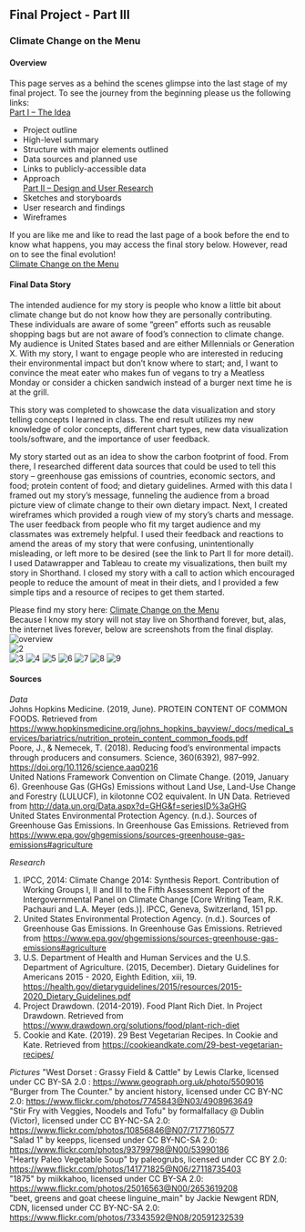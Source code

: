 ## Final Project - Part III

### Climate Change on the Menu  

#### Overview  
This page serves as a behind the scenes glimpse into the last stage of my final project. To see the journey from the beginning please us the following links:  
[Part I – The Idea](https://sarahswa.github.io/swartz_portfolio/climatechangeandfood)  
* Project outline
* High-level summary
* Structure with major elements outlined
* Data sources and planned use
* Links to publicly-accessible data
* Approach   
[Part II – Design and User Research](https://sarahswa.github.io/swartz_portfolio/finalpart2)  
* Sketches and storyboards
* User research and findings
* Wireframes  

If you are like me and like to read the last page of a book before the end to know what happens, you may access the final story below. However, read on to see the final evolution!  
[Climate Change on the Menu]( https://carnegiemellon.shorthandstories.com/climate-change-on-the-menu/index.html)  

#### Final Data Story  
The intended audience for my story is people who know a little bit about climate change but do not know how they are personally contributing. These individuals are aware of some “green” efforts such as reusable shopping bags but are not aware of food’s connection to climate change. My audience is United States based and are either Millennials or Generation X. With my story, I want to engage people who are interested in reducing their environmental impact but don’t know where to start; and, I want to convince the meat eater who makes fun of vegans to try a Meatless Monday or consider a chicken sandwich instead of a burger next time he is at the grill.  

This story was completed to showcase the data visualization and story telling concepts I learned in class. The end result utilizes my new knowledge of color concepts, different chart types, new data visualization tools/software, and the importance of user feedback.  

My story started out as an idea to show the carbon footprint of food. From there, I researched different data sources that could be used to tell this story – greenhouse gas emissions of countries, economic sectors, and food; protein content of food; and dietary guidelines. Armed with this data I framed out my story’s message, funneling the audience from a broad picture view of climate change to their own dietary impact. Next, I created wireframes which provided a rough view of my story’s charts and message. The user feedback from people who fit my target audience and my classmates was extremely helpful. I used their feedback and reactions to amend the areas of my story that were confusing, unintentionally misleading, or left more to be desired (see the link to Part II for more detail). I used Datawrapper and Tableau to create my visualizations, then built my story in Shorthand. I closed my story with a call to action which encouraged people to reduce the amount of meat in their diets, and I provided a few simple tips and a resource of recipes to get them started.  

Please find my story here: [Climate Change on the Menu]( https://carnegiemellon.shorthandstories.com/climate-change-on-the-menu/index.html)  
Because I know my story will not stay live on Shorthand forever, but, alas, the internet lives forever, below are screenshots from the final display.  
![overview](final1.PNG)  
![2](final2.PNG)  
![3](final3.PNG)
![4](final4.PNG)
![5](final5.PNG)
![6](final6.PNG)
![7](final7.PNG)
![8](final8.PNG)
![9](final9.PNG)


#### Sources  
*Data*  
Johns Hopkins Medicine. (2019, June). PROTEIN CONTENT OF COMMON FOODS. Retrieved from https://www.hopkinsmedicine.org/johns_hopkins_bayview/_docs/medical_services/bariatrics/nutrition_protein_content_common_foods.pdf  
Poore, J., & Nemecek, T. (2018). Reducing food’s environmental impacts through producers and consumers. Science, 360(6392), 987–992. https://doi.org/10.1126/science.aaq0216  
United Nations Framework Convention on Climate Change. (2019, January 6). Greenhouse Gas (GHGs) Emissions without Land Use, Land-Use Change and Forestry (LULUCF), in kilotonne CO2 equivalent. In UN Data. Retrieved from http://data.un.org/Data.aspx?d=GHG&f=seriesID%3aGHG  
United States Environmental Protection Agency. (n.d.). Sources of Greenhouse Gas Emissions. In Greenhouse Gas Emissions. Retrieved from https://www.epa.gov/ghgemissions/sources-greenhouse-gas-emissions#agriculture  

*Research*  
1. IPCC, 2014: Climate Change 2014: Synthesis Report. Contribution of Working Groups I, II and III to the Fifth Assessment Report of the Intergovernmental Panel on Climate Change [Core Writing Team, R.K. Pachauri and L.A. Meyer (eds.)]. IPCC, Geneva, Switzerland, 151 pp.  
2. United States Environmental Protection Agency. (n.d.). Sources of Greenhouse Gas Emissions. In Greenhouse Gas Emissions. Retrieved from https://www.epa.gov/ghgemissions/sources-greenhouse-gas-emissions#agriculture  
3. U.S. Department of Health and Human Services and the U.S. Department of Agriculture. (2015, December). Dietary Guidelines for Americans 2015 - 2020, Eighth Edition, xiii, 19. https://health.gov/dietaryguidelines/2015/resources/2015-2020_Dietary_Guidelines.pdf  
4. Project Drawdown. (2014-2019). Food Plant Rich Diet. In Project Drawdown. Retrieved from https://www.drawdown.org/solutions/food/plant-rich-diet  
5. Cookie and Kate. (2019). 29 Best Vegetarian Recipes. In Cookie and Kate. Retrieved from https://cookieandkate.com/29-best-vegetarian-recipes/  

*Pictures*
"West Dorset : Grassy Field & Cattle" by Lewis Clarke, licensed under CC BY-SA 2.0 : https://www.geograph.org.uk/photo/5509016  
"Burger from The Counter." by ancient history, licensed under CC BY-NC 2.0: https://www.flickr.com/photos/7745843@N03/4908963649  
"Stir Fry with Veggies, Noodels and Tofu" by formalfallacy @ Dublin (Victor), licensed under CC BY-NC-SA 2.0: https://www.flickr.com/photos/10856846@N07/7177160577  
"Salad 1" by keepps, licensed under CC BY-NC-SA 2.0: https://www.flickr.com/photos/93799798@N00/53990186  
"Hearty Paleo Vegetable Soup" by paleogrubs, licensed under CC BY 2.0: https://www.flickr.com/photos/141771825@N06/27118735403  
"1875" by miikkahoo, licensed under CC BY-SA 2.0: https://www.flickr.com/photos/25016563@N00/2653619208  
"beet, greens and goat cheese linguine_main" by Jackie Newgent RDN, CDN, licensed under CC BY-NC-SA 2.0: https://www.flickr.com/photos/73343592@N08/20591232539  

